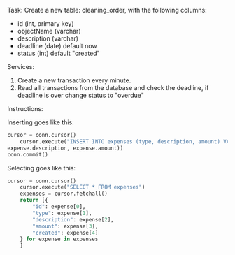 Task:
Create a new table: cleaning_order, with the following columns:
- id (int, primary key)
- objectName (varchar)
- description (varchar)
- deadline (date) default now
- status (int) default "created"

Services: 
1. Create a new transaction every minute.
1. Read all transactions from the database and check the deadline, if deadline is over change status to "overdue"

Instructions:

Inserting goes like this:
```python
cursor = conn.cursor()
    cursor.execute("INSERT INTO expenses (type, description, amount) VALUES (%s, %s, %s)", (expense.type, 
expense.description, expense.amount))
conn.commit()
```
    
Selecting goes like this:
```python
cursor = conn.cursor()
    cursor.execute("SELECT * FROM expenses")
    expenses = cursor.fetchall()
    return [{
        "id": expense[0],
        "type": expense[1],
        "description": expense[2],
        "amount": expense[3],
        "created": expense[4]
    } for expense in expenses
    ]
```